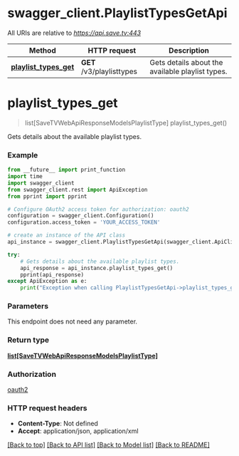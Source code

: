 # swagger_client.PlaylistTypesGetApi

All URIs are relative to *https://api.save.tv:443*

Method | HTTP request | Description
------------- | ------------- | -------------
[**playlist_types_get**](PlaylistTypesGetApi.md#playlist_types_get) | **GET** /v3/playlisttypes | Gets details about the available playlist types.


# **playlist_types_get**
> list[SaveTVWebApiResponseModelsPlaylistType] playlist_types_get()

Gets details about the available playlist types.

### Example
```python
from __future__ import print_function
import time
import swagger_client
from swagger_client.rest import ApiException
from pprint import pprint

# Configure OAuth2 access token for authorization: oauth2
configuration = swagger_client.Configuration()
configuration.access_token = 'YOUR_ACCESS_TOKEN'

# create an instance of the API class
api_instance = swagger_client.PlaylistTypesGetApi(swagger_client.ApiClient(configuration))

try:
    # Gets details about the available playlist types.
    api_response = api_instance.playlist_types_get()
    pprint(api_response)
except ApiException as e:
    print("Exception when calling PlaylistTypesGetApi->playlist_types_get: %s\n" % e)
```

### Parameters
This endpoint does not need any parameter.

### Return type

[**list[SaveTVWebApiResponseModelsPlaylistType]**](SaveTVWebApiResponseModelsPlaylistType.md)

### Authorization

[oauth2](../README.md#oauth2)

### HTTP request headers

 - **Content-Type**: Not defined
 - **Accept**: application/json, application/xml

[[Back to top]](#) [[Back to API list]](../README.md#documentation-for-api-endpoints) [[Back to Model list]](../README.md#documentation-for-models) [[Back to README]](../README.md)

